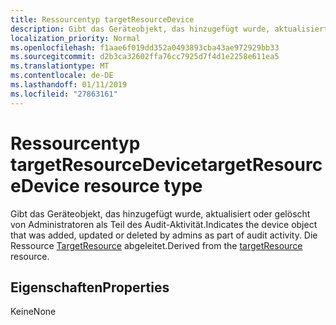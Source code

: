 ```yaml
---
title: Ressourcentyp targetResourceDevice
description: Gibt das Geräteobjekt, das hinzugefügt wurde, aktualisiert oder gelöscht von Administratoren als Teil des Audit-Aktivität. Die Ressource TargetResource abgeleitet.
localization_priority: Normal
ms.openlocfilehash: f1aae6f019dd352a0493893cba43ae972929bb33
ms.sourcegitcommit: d2b3ca32602ffa76cc7925d7f4d1e2258e611ea5
ms.translationtype: MT
ms.contentlocale: de-DE
ms.lasthandoff: 01/11/2019
ms.locfileid: "27863161"
---
```

# <a name="targetresourcedevice-resource-type"></a><span data-ttu-id="71a37-104">Ressourcentyp targetResourceDevice</span><span class="sxs-lookup"><span data-stu-id="71a37-104">targetResourceDevice resource type</span></span>
<span data-ttu-id="71a37-105">Gibt das Geräteobjekt, das hinzugefügt wurde, aktualisiert oder gelöscht von Administratoren als Teil des Audit-Aktivität.</span><span class="sxs-lookup"><span data-stu-id="71a37-105">Indicates the device object that was added, updated or deleted by admins as part of audit activity.</span></span> <span data-ttu-id="71a37-106">Die Ressource [TargetResource](targetresource.md) abgeleitet.</span><span class="sxs-lookup"><span data-stu-id="71a37-106">Derived from the [targetResource](targetresource.md) resource.</span></span>



## <a name="properties"></a><span data-ttu-id="71a37-107">Eigenschaften</span><span class="sxs-lookup"><span data-stu-id="71a37-107">Properties</span></span>
<span data-ttu-id="71a37-108">Keine</span><span class="sxs-lookup"><span data-stu-id="71a37-108">None</span></span>

<!-- uuid: 8fcb5dbc-d5aa-4681-8e31-b001d5168d79
2015-10-25 14:57:30 UTC -->
<!-- {
  "type": "#page.annotation",
  "description": "targetResourceDevice resource",
  "keywords": "",
  "section": "documentation",
  "tocPath": ""
}-->
